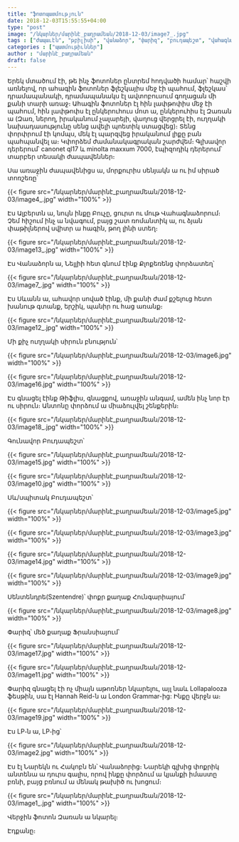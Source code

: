 ```yaml
---
title: "ֆոտոպատմություն"
date: 2018-12-03T15:55:55+04:00
type: "post"
image: "/նկարներ/մարինէ_բաղրամեան/2018-12-03/image7_.jpg"
tags : ["ժապաւէն", "թբիլիսի", "վանաձոր", "փարիզ", "բուդապեշտ", "վահագնաձոր"]
categories : ["պատմութիւններ"]
author : "մարինէ_բաղրամեան"
draft: false
--- 
```


Երեկ մտածում էի, թե ինչ ֆոտոներ ընտրեմ հոդվածի համար՝ հաշվի առնելով, որ ահագին ֆոտոներ ֆլեշկայիս մեջ էի պահում, ֆլեշկաս՝ դրամապանակի, դրամապանակս էլ ավտոբուսում գողացան մի քանի տարի առաջ։ Ահագին ֆոտոներ էլ հին լափթոփիս մեջ էի պահում, հին լափթոփս էլ ընկերուհուս մոտ ա, ընկերուհիս էլ Զառան ա (Զառ, ներող, իրականում չալարեյի, վաղուց վերցրել էի, ուղղակի նախադասությունը սենց ավելի պոետիկ ստացվեց)։ Տենց փորփրում էի կոմպս, մեկ էլ պարզվեց իրականում լիքը բան պահպանվել ա։ Կփորձեմ ժամանակագրական շարժվեմ։ Գլխավոր դերերում՝ canonet ql17 և minolta maxxum 7000, էպիզոդիկ դերերում՝ տարբեր տեսակի ժապավեններ։

Սա առաջին ժապավենիցս ա, մորքուրիս սենյակն ա ու իմ սիրած տոռշեռը՝

{{< figure src="/նկարներ/մարինէ_բաղրամեան/2018-12-03/image4_.jpg" width="100%" >}}

Էս Ալբերտն ա, նույն ինքը Բուչը, ցուրտ ու մութ Վահագնաձորում։ Չեմ հիշում ինչ ա նվագում, բայց շատ ռոմանտիկ ա, ու ձյան փաթիլներով սվիտր ա հագին, թող լինի ստեղ։

{{< figure src="/նկարներ/մարինէ_բաղրամեան/2018-12-03/image13_.jpg" width="100%" >}}

Էս Վանաձորն ա, Նելլիի հետ գնում էինք Քլոքեռենց փորձատեղ՝

{{< figure src="/նկարներ/մարինէ_բաղրամեան/2018-12-03/image7_.jpg" width="100%" >}}

Էս Սևանն ա, ահավոր սոված էինք, մի քանի ժամ քշելուց հետո խանութ գտանք, երշիկ, պանիր ու հաց առանք։

{{< figure src="/նկարներ/մարինէ_բաղրամեան/2018-12-03/image12_.jpg" width="100%" >}}

Մի քիչ ուղղակի սիրուն բնություն՝

{{< figure src="/նկարներ/մարինէ_բաղրամեան/2018-12-03/image6.jpg" width="100%" >}}

{{< figure src="/նկարներ/մարինէ_բաղրամեան/2018-12-03/image16.jpg" width="100%" >}}

Էս գնացել էինք Թիֆլիս, գնացքով, առաջին անգամ, ամեն ինչ նոր էր ու սիրուն։ Անտոնը փորձում ա միաձուլվել շենքերին։

{{< figure src="/նկարներ/մարինէ_բաղրամեան/2018-12-03/image18_.jpg" width="100%" >}}

Գունավոր Բուդապեշտ՝

{{< figure src="/նկարներ/մարինէ_բաղրամեան/2018-12-03/image15.jpg" width="100%" >}}

{{< figure src="/նկարներ/մարինէ_բաղրամեան/2018-12-03/image10.jpg" width="100%" >}}

Սև/սպիտակ Բուդապեշտ՝


{{< figure src="/նկարներ/մարինէ_բաղրամեան/2018-12-03/image5.jpg" width="100%" >}}

{{< figure src="/նկարներ/մարինէ_բաղրամեան/2018-12-03/image3.jpg" width="100%" >}}

{{< figure src="/նկարներ/մարինէ_բաղրամեան/2018-12-03/image14.jpg" width="100%" >}}

{{< figure src="/նկարներ/մարինէ_բաղրամեան/2018-12-03/image9.jpg" width="100%" >}}

Սենտենդրե(Szentendre)՝ փոքր քաղաք Հունգարիայում՝

{{< figure src="/նկարներ/մարինէ_բաղրամեան/2018-12-03/image8.jpg" width="100%" >}}

Փարիզ՝ մեծ քաղաք Ֆրանսիայում՝

{{< figure src="/նկարներ/մարինէ_բաղրամեան/2018-12-03/image17.jpg" width="100%" >}}

{{< figure src="/նկարներ/մարինէ_բաղրամեան/2018-12-03/image11.jpg" width="100%" >}}

Փարիզ գնացել էի ոչ միայն աթոռներ նկարելու, այլ նաև Lollapalooza ֆեսթին, սա էլ Hannah Reid-ն ա London Grammar-ից: Ինքը վերջն ա։

{{< figure src="/նկարներ/մարինէ_բաղրամեան/2018-12-03/image19.jpg" width="100%" >}}

Էս LP֊ն ա, LP֊ից՝

{{< figure src="/նկարներ/մարինէ_բաղրամեան/2018-12-03/image2.jpg" width="100%" >}}

Էս էլ Նարեկն ու Հակոբն են՝ Վանաձորից։ Նարեկի գլխից փոքրիկ անտենա ա դուրս գալիս, որով ինքը փորձում ա կյանքի իմաստը բռնի, բայց բռնում ա մենակ թախիծ ու խոցում։

{{< figure src="/նկարներ/մարինէ_բաղրամեան/2018-12-03/image1_.jpg" width="100%" >}}

Վերջին ֆոտոն Զառան ա նկարել։

Էդքանը։
